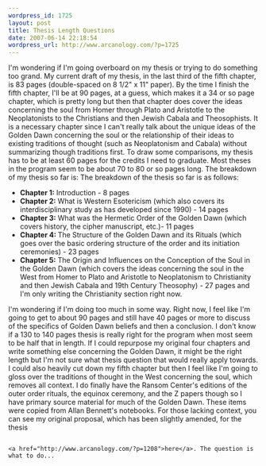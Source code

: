 ```yaml
--- 
wordpress_id: 1725
layout: post
title: Thesis Length Questions
date: 2007-06-14 22:18:54
wordpress_url: http://www.arcanology.com/?p=1725
---
```

I'm wondering if I'm going overboard on my thesis or trying to do something too grand. My current draft of my thesis, in the last third of the fifth chapter, is 83 pages (double-spaced on 8 1/2" x 11" paper). By the time I finish the fifth chapter, I'll be at 90 pages, at a guess, which makes it a 34 or so page chapter, which is pretty long but then that chapter does cover the ideas concerning the soul from Homer through Plato and Aristotle to the Neoplatonists to the Christians and then Jewish Cabala and Theosophists. It is a necessary chapter since I can't really talk about the unique ideas of the Golden Dawn concerning the soul or the relationship of their ideas to existing traditions of thought (such as Neoplatonism and Cabala) without summarizing though traditions first. To draw some comparisons, my thesis has to be at least 60 pages for the credits I need to graduate. Most theses in the program seem to be about 70 to 80 or so pages long. The breakdown of my thesis so far is: The breakdown of the thesis so far is as follows: <ul>
                                                                                                                                                                                                                                                                                                                                                                                                                                                                                                                                                                                                                                                                                                                                                                                                                                                          <li>
                                                                                                                                                                                                                                                                                                                                                                                                                                                                                                                                                                                                                                                                                                                                                                                                                                                            <strong>Chapter 1:</strong> Introduction - 8 pages
                                                                                                                                                                                                                                                                                                                                                                                                                                                                                                                                                                                                                                                                                                                                                                                                                                                          </li>
                                                                                                                                                                                                                                                                                                                                                                                                                                                                                                                                                                                                                                                                                                                                                                                                                                                          <li>
                                                                                                                                                                                                                                                                                                                                                                                                                                                                                                                                                                                                                                                                                                                                                                                                                                                            <strong>Chapter 2:</strong> What is Western Esotericism (which also covers its interdisciplinary study as has developed since 1990) - 14 pages
                                                                                                                                                                                                                                                                                                                                                                                                                                                                                                                                                                                                                                                                                                                                                                                                                                                          </li>
                                                                                                                                                                                                                                                                                                                                                                                                                                                                                                                                                                                                                                                                                                                                                                                                                                                          <li>
                                                                                                                                                                                                                                                                                                                                                                                                                                                                                                                                                                                                                                                                                                                                                                                                                                                            <strong>Chapter 3:</strong> What was the Hermetic Order of the Golden Dawn (which covers history, the cipher manuscript, etc.)- 11 pages
                                                                                                                                                                                                                                                                                                                                                                                                                                                                                                                                                                                                                                                                                                                                                                                                                                                          </li>
                                                                                                                                                                                                                                                                                                                                                                                                                                                                                                                                                                                                                                                                                                                                                                                                                                                          <li>
                                                                                                                                                                                                                                                                                                                                                                                                                                                                                                                                                                                                                                                                                                                                                                                                                                                            <strong>Chapter 4: </strong>The Structure of the Golden Dawn and its Rituals (which goes over the basic ordering structure of the order and its initiation ceremonies) - 23 pages
                                                                                                                                                                                                                                                                                                                                                                                                                                                                                                                                                                                                                                                                                                                                                                                                                                                          </li>
                                                                                                                                                                                                                                                                                                                                                                                                                                                                                                                                                                                                                                                                                                                                                                                                                                                          <li>
                                                                                                                                                                                                                                                                                                                                                                                                                                                                                                                                                                                                                                                                                                                                                                                                                                                            <strong>Chapter 5:</strong> The Origin and Influences on the Conception of the Soul in the Golden Dawn (which covers the ideas concerning the soul in the West from Homer to Plato and Aristotle to Neoplatonism to Christianity and then Jewish Cabala and 19th Century Theosophy) - 27 pages and I'm only writing the Christianity section right now.
                                                                                                                                                                                                                                                                                                                                                                                                                                                                                                                                                                                                                                                                                                                                                                                                                                                          </li>
                                                                                                                                                                                                                                                                                                                                                                                                                                                                                                                                                                                                                                                                                                                                                                                                                                                        </ul> I'm wondering if I'm doing too much in some way. Right now, I feel like I'm going to get to about 90 pages and still have 40 pages or more to discuss of the specifics of Golden Dawn beliefs and then a conclusion. I don't know if a 130 to 140 pages thesis is really right for the program when most seem to be half that in length. If I could repurpose my original four chapters and write something else concerning the Golden Dawn, it might be the right length but I'm not sure what thesis question that would really apply towards. I could also heavily cut down my fifth chapter but then I feel like I'm going to gloss over the traditions of thought in the West concerning the soul, which removes all context. I do finally have the Ransom Center's editions of the outer order rituals, the equinox ceremony, and the Z papers though so I have primary source material for much of the Golden Dawn. These items were copied from Allan Bennett's notebooks. For those lacking context, you can see my original proposal, which has been slightly amended, for the thesis 
                                                                                                                                                                                                                                                                                                                                                                                                                                                                                                                                                                                                                                                                                                                                                                                                                                                        
                                                                                                                                                                                                                                                                                                                                                                                                                                                                                                                                                                                                                                                                                                                                                                                                                                                        <a href="http://www.arcanology.com/?p=1208">here</a>. The question is what to do...